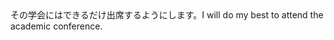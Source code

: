 <tr><td>その学会にはできるだけ出席するようにします。<td><tr><tr><td>I will do my best to attend the academic conference.<td><tr></table>

